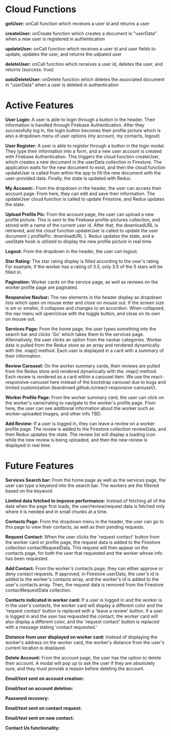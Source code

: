 # Cloud Functions

**getUser:** onCall function which receives a user id and returns a user

**createUser:** onCreate function which creates a document in "userData" when a new user is registered in authentication

**updateUser:** onCall function which receives a user id and user fields to update, updates the user, and returns the udpated user

**deleteUser:** onCall function which receives a user id, deletes the user, and returns {success: true}

**autoDeleteUser:** onDelete function which deletes the associated document in "userData" when a user is deleted in authentication


# Active Features

**User Login:** A user is able to login through a button in the header. Their information is handled through Firebase Authentication. After they successfully log in, the login button becomes their profile picture which is also a dropdown menu of user options (my account, my contacts, logout)

**User Register:** A user is able to register through a button in the login modal. They type their information into a form, and a new user account is created with Firebase Authentication. This triggers the cloud function createUser, which creates a new document in the userData collection in Firestore. The application waits for the new document to exist, and then the cloud function updateUser is called from within the app to fill the new document with the user-provided data. Finally, the state is updated with Redux.

**My Account:**: From the dropdown in the header, the user can access their account page. From here, they can edit and save their information. The updateUser cloud function is called to update Firestore, and Redux updates the state. 

**Upload Profile Pic:** From the account page, the user can upload a new profile picture. This is sent to the Firebase profile-pictures collection, and stored with a name of the current user id. After that, the downloadURL is retrieved, and the cloud function updateUser is called to update the user document { profilePic: downloadURL }. Redux updates the state, and a useState hook is utilized to display the new profile picture in real time.

**Logout:** From the dropdown in the header, the user can logout.

**Star Rating:** The star rating display is filled according to the user's rating. For example, if the worker has a rating of 3.5, only 3.5 of the 5 stars will be filled in.

**Pagination:** Worker cards on the service page, as well as reviews on the worker profile page are paginated. 

**Responsive Navbar:** The nav elements in the header display as dropdown lists which open on mouse enter and close on mouse out. If the screen size is sm or smaller, it collapses and changes to an accordion. When collapsed, the nav menu will open/close with the toggle button, and close on its own on mouse out.

**Services Page:** From the home page, the user types something into the search bar and clicks 'Go' which takes them to the services page. Alternatively, the user clicks an option from the navbar categories. Worker data is pulled from the Redux store as an array and rendered dynamically with the .map() method. Each user is displayed in a card with a summary of their information.

**Review Carousel:** On the worker summary cards, their reviews are pulled from the Redux store and rendered dynamically with the .map() method. Each review is rendered as a card within a carousel item. We use the react-responsive-carousel here instead of the bootstrap carousel due to bugs and limited customization (leandrowd.github.io/react-responsive-carousel/).

**Worker Profile Page:** From the worker summary card, the user can click on the worker's name/rating to navigate to the worker's profile page. From here, the user can see additional information about the worker such as worker-uploaded images, and other info TBD.

**Add Review:** If a user is logged in, they can leave a review on a worker profile page. The review is added to the Firestore collection reviewData, and then Redux updates the state. The review list will display a loading icon while the new review is being uploaded, and then the new review is displayed in real time.



# Future Features

**Services Search bar:** From the home page as well as the services page, the user can type a keyword into the search bar. The workers are the filtered based on the keyword. 

**Limited data fetched to improve performance:** Instead of fetching all of the data when the page first loads, the user/review/request data is fetched only where it is needed and in small chunks at a time.

**Contacts Page:** From the dropdown menu in the header, the user can go to this page to view their contacts, as well as their pending requests. 

**Request Contact:** When the user clicks the 'request contact' button from the worker card or profile page, the request data is added to the Firestore collection contactRequestData. This request will then appear on the contacts page, for both the user that requested and the worker whose info has been requested. 

**Add Contact:** From the worker's contacts page, they can either approve or deny contact requests. If approved, in Firestore userData, the user's id is added to the worker's contacts array, and the worker's id is added to the user's contacts array. Then, the request data is removed from the Firestore contactRequestData collection. 

**Contacts indicated in worker card:** If a user is logged in and the worker is in the user's contacts, the worker card will display a different color and the 'request contact' button is replaced with a 'leave a review' button. If a user is logged in and the user has requested the contact, the worker card will also display a different color, and the 'request contact' button is replaced with a message stating 'contact requested.' 

**Distance from user displayed on worker card:** Instead of displaying the worker's address on the worker card, the worker's distance from the user's current location is displayed. 

**Delete Account:** From the account page, the user has the option to delete their account. A modal will pop up to ask the user if they are absolutely sure, and they must provide a reason before deleting the account. 

**Email/text sent on account creation:**

**Email/text on account deletion:**

**Password recovery:**

**Email/text sent on contact request:**

**Email/text sent on new contact:**

**Contact Us functionality:**